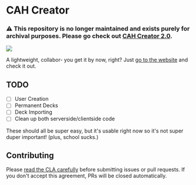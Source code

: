 # CAH Creator

### :warning: This repository is no longer maintained and exists purely for archival purposes. Please go check out [CAH Creator 2.0](/CAHCreator/cah-creator).

![](https://cloud.githubusercontent.com/assets/2646487/10656616/7c37071a-7835-11e5-8cfb-51aab14d8446.png)

A lightweight, collabor- you get it by now, right? Just [go to the website](http://cahcreator.com) and check it out.

## TODO

- [ ] User Creation
- [ ] Permanent Decks
- [ ] Deck Importing
- [ ] Clean up both serverside/clientside code

These should all be super easy, but it's usable right now so it's not super duper important! (plus, school sucks.)

## Contributing

Please [read the CLA carefully](https://www.clahub.com/agreements/tjhorner/cah-creator) before submitting issues or pull requests. If you don't accept this agreement, PRs will be closed automatically.

